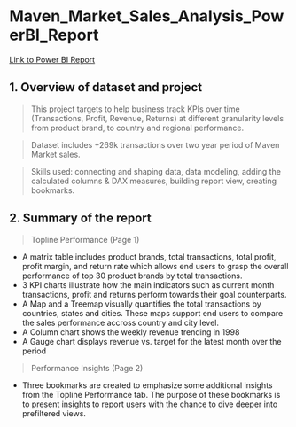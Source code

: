 # Maven_Market_Sales_Analysis_PowerBI_Report

[Link to Power BI Report](https://app.powerbi.com/view?r=eyJrIjoiNmYwZjljZjItNjRkZi00YjMwLTlkOTItMzgxN2NlNjNiYmEyIiwidCI6ImMxZWM1MTc2LWY3ZDktNDk5NS1hMTM0LTFmOWY2MmY5Mzk5NyIsImMiOjh9&pageName=ReportSection)

## 1. Overview of dataset and project

> This project targets to help business track KPIs over time (Transactions, Profit, Revenue, Returns) at different granularity levels from product brand, to country and regional performance.
 
> Dataset includes +269k transactions over two year period of Maven Market sales.

> Skills used: connecting and shaping data, data modeling, adding the calculated columns & DAX measures, building report view, creating bookmarks. 

## 2. Summary of the report 

> Topline Performance (Page 1)

- A matrix table includes product brands, total transactions, total profit, profit margin, and return rate which allows end users to grasp the overall performance of top 30 product brands by total transactions.
- 3 KPI charts illustrate how the main indicators such as current month transactions, profit and returns perform towards their goal counterparts.
- A Map and a Treemap visually quantifies the total transactions by countries, states and cities. These maps support end users to compare the sales performance accross country and city level. 
- A Column chart shows the weekly revenue trending in 1998
- A Gauge chart displays revenue vs. target for the latest month over the period 

> Performance Insights (Page 2)

- Three bookmarks are created to emphasize some additional insights from the Topline Performance tab. The purpose of these bookmarks is to present insights to report users with the chance to dive deeper into prefiltered views. 
